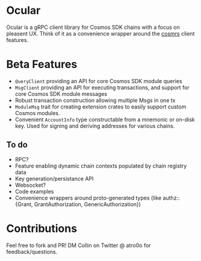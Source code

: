 # Ocular

Ocular is a gRPC client library for Cosmos SDK chains with a focus on pleasent UX. Think of it as a convenience wrapper around the [cosmrs](https://docs.rs/cosmrs/latest/cosmrs/) client features.

# Beta Features

- `QueryClient` providing an API for core Cosmos SDK module queries
- `MsgClient` providing an API for executing transactions, and support for core Cosmos SDK module messages
- Robust transaction construction allowing multiple Msgs in one tx
- `ModuleMsg` trait for creating extension crates to easily support custom Cosmos modules.
- Convenient `AccountInfo` type constructable from a mnemonic or on-disk key. Used for signing and deriving addresses for various chains.

## To do

- RPC?
- Feature enabling dynamic chain contexts populated by chain registry data
- Key generation/persistance API
- Websocket?
- Code examples
- Convenience wrappers around proto-generated types (like authz::{Grant, GrantAuthorization, GenericAuthorization})

# Contributions

Feel free to fork and PR! DM Collin on Twitter @ atro0o for feedback/questions.
